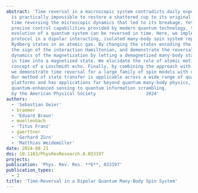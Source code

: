 ```yaml
---
abstract: 'Time reversal in a macroscopic system contradicts daily experience. It
  is practically impossible to restore a shattered cup to its original state by just
  time reversing the microscopic dynamics that led to its breakage. Yet, with the
  precise control capabilities provided by modern quantum technology, the unitary
  evolution of a quantum system can be reversed in time. Here, we implement a time-reversal
  protocol in a dipolar interacting, isolated many-body spin system represented by
  Rydberg states in an atomic gas. By changing the states encoding the spin, we flip
  the sign of the interaction Hamiltonian, and demonstrate the reversal of the relaxation
  dynamics of the magnetization by letting a demagnetized many-body state evolve back
  in time into a magnetized state. We elucidate the role of atomic motion using the
  concept of a Loschmidt echo. Finally, by combining the approach with Floquet engineering,
  we demonstrate time reversal for a large family of spin models with different symmetries.
  Our method of state transfer is applicable across a wide range of quantum simulation
  platforms and has applications far beyond quantum many-body physics, reaching from
  quantum-enhanced sensing to quantum information scrambling.                                                                               Published
  by the American Physical Society                   2024'
authors:
  - 'Sebastian Geier'
  - braemer
  - 'Eduard Braun'
  - muellenbach
  - 'Titus Franz'
  - gaerttner
  - 'Gerhard Zürn'
  - 'Matthias Weidemüller'
date: 2024-08-21
doi: 10.1103/PhysRevResearch.6.033197
projects:
publication: 'Phys. Rev. Res. **6**, 033197'
publication_types:
  - 2
title: 'Time-Reversal in a Dipolar Quantum Many-Body Spin System'
---
```


